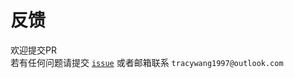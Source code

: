 # 反馈

欢迎提交PR  
若有任何问题请提交 [`issue`](https://github.com/cocaine-coder/wheat/actions) 或者邮箱联系 `tracywang1997@outlook.com`